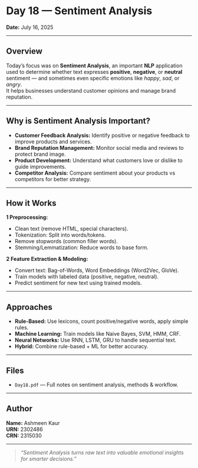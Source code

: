 # Day 18 — Sentiment Analysis

**Date:** July 16, 2025

---

## Overview

Today’s focus was on **Sentiment Analysis**, an important **NLP** application used to determine whether text expresses **positive**, **negative**, or **neutral** sentiment — and sometimes even specific emotions like *happy*, *sad*, or *angry*.  
It helps businesses understand customer opinions and manage brand reputation.

---

## Why is Sentiment Analysis Important?

- **Customer Feedback Analysis:** Identify positive or negative feedback to improve products and services.
- **Brand Reputation Management:** Monitor social media and reviews to protect brand image.
- **Product Development:** Understand what customers love or dislike to guide improvements.
- **Competitor Analysis:** Compare sentiment about your products vs competitors for better strategy.

---

## How it Works

**1️ Preprocessing:**  
- Clean text (remove HTML, special characters).  
- Tokenization: Split into words/tokens.  
- Remove stopwords (common filler words).  
- Stemming/Lemmatization: Reduce words to base form.

**2️ Feature Extraction & Modeling:**  
- Convert text: Bag-of-Words, Word Embeddings (Word2Vec, GloVe).
- Train models with labeled data (positive, negative, neutral).
- Predict sentiment for new text using trained models.

---

## Approaches

- **Rule-Based:** Use lexicons, count positive/negative words, apply simple rules.
- **Machine Learning:** Train models like Naive Bayes, SVM, HMM, CRF.
- **Neural Networks:** Use RNN, LSTM, GRU to handle sequential text.
- **Hybrid:** Combine rule-based + ML for better accuracy.

---

## Files

- `Day18.pdf` — Full notes on sentiment analysis, methods & workflow.

---

## Author

**Name:** Ashmeen Kaur  
**URN:** 2302486  
**CRN:** 2315030

---

> *“Sentiment Analysis turns raw text into valuable emotional insights for smarter decisions.”*

